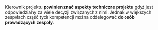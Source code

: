 Kierownik projektu **powinien znać aspekty techniczne projektu** gdyż jest odpowiedzialny za wiele decyzji związanych z nimi. Jednak w większych zespołach część tych kompetencji można oddelegować **do osób prowadzących zespoły**.